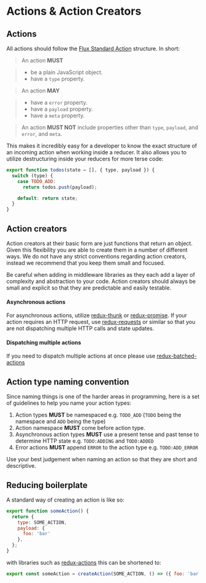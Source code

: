 # Actions & Action Creators

## Actions

All actions should follow the [Flux Standard Action](https://github.com/acdlite/flux-standard-action) structure. In short:

> An action **MUST**

> - be a plain JavaScript object.
> - have a `type` property.

> An action **MAY**

> - have a `error` property.
> - have a `payload` property.
> - have a `meta` property.

> An action **MUST NOT** include properties other than `type`, `payload`, and `error`, and `meta`.

This makes it incredibly easy for a developer to know the exact structure of an incoming action when working inside a reducer. It also allows you to utilize destructuring inside your reducers for more terse code:

```javascript
export function todos(state = [], { type, payload }) {
  switch (type) {
    case TODO_ADD:
      return todos.push(payload);

    default: return state;
  }
}
```

## Action creators

Action creators at their basic form are just functions that return an object. Given this flexibility you are able to create them in a number of different ways. We do not have any strict conventions regarding action creators, instead we recommend that you keep them small and focused.

Be careful when adding in middleware libraries as they each add a layer of complexity and abstraction to your code. Action creators should always be small and explicit so that they are predictable and easily testable.

#### Asynchronous actions

For asynchronous actions, utilize [redux-thunk](https://github.com/gaearon/redux-thunk) or [redux-promise](https://github.com/acdlite/redux-promise). If your action requires an HTTP request, use [redux-requests](https://github.com/idolize/redux-requests) or similar so that you are not dispatching multiple HTTP calls and state updates.

#### Dispatching multiple actions

If you need to dispatch multiple actions at once please use [redux-batched-actions](https://github.com/tshelburne/redux-batched-actions)

## Action type naming convention

Since naming things is one of the harder areas in programming, here is a set of guidelines to help you name your action types:

1. Action types **MUST** be namespaced e.g. `TODO_ADD` (`TODO` being the namespace and `ADD` being the type)
2. Action namespace **MUST** come before action type.
3. Asynchronous action types **MUST** use a present tense and past tense to determine HTTP state e.g. `TODO:ADDING` and `TODO:ADDED`
4. Error actions **MUST** append `ERROR` to the action type e.g. `TODO:ADD_ERROR`

Use your best judgement when naming an action so that they are short and descriptive.

## Reducing boilerplate

A standard way of creating an action is like so:

```javascript
export function someAction() {
  return {
    type: SOME_ACTION,
    payload: {
      foo: 'bar'
    },
  };
}
```

with libraries such as [redux-actions](https://github.com/acdlite/redux-actions) this can be shortened to:

```javascript
export const someAction = createAction(SOME_ACTION, () => ({ foo: 'bar' }));
```

